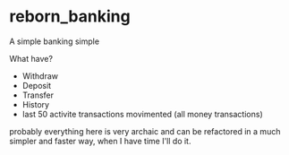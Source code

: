 # reborn_banking
A simple banking simple

What have?
  - Withdraw
  - Deposit
  - Transfer
  - History 
  - last 50 activite transactions movimented (all money transactions)


probably everything here is very archaic and can be refactored in a much simpler and faster way, when I have time I'll do it.
